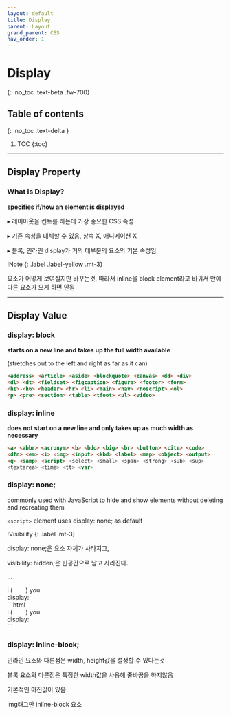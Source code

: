 ```yaml
---
layout: default
title: Display
parent: Layout
grand_parent: CSS
nav_order: 1
---
```


# Display
{: .no_toc .text-beta .fw-700}

## Table of contents
{: .no_toc .text-delta }

1. TOC
{:toc}

---

## Display Property

### What is Display?

**specifies if/how an element is displayed**

&#9656; 레이아웃을 컨트롤 하는데 가장 중요한 CSS 속성

&#9656; 기존 속성을 대체할 수 있음, 상속 X, 애니메이션 X

&#9656; 블록, 인라인 display가 거의 대부분의 요소의 기본 속성임

!Note
{: .label .label-yellow .mt-3}
<div class="code-example" markdown="1">
요소가 어떻게 보여질지만 바꾸는것, 따라서 inline을 block element라고 바꿔서 안에 다른 요소가 오게 하면 안됨
</div>

---

## Display Value

### display: block

**starts on a new line and takes up the full width available**

(stretches out to the left and right as far as it can)

```html
<address> <article> <aside> <blockquote> <canvas> <dd> <div> 
<dl> <dt> <fieldset> <figcaption> <figure> <footer> <form> 
<h1>-<h6> <header> <hr> <li> <main> <nav> <noscript> <ol> 
<p> <pre> <section> <table> <tfoot> <ul> <video>
```

### display: inline

**does not start on a new line and only takes up as much width as necessary**

```html
<a> <abbr> <acronym> <b> <bdo> <big> <br> <button> <cite> <code> 
<dfn> <em> <i> <img> <input> <kbd> <label> <map> <object> <output> 
<q> <samp> <script> <select> <small> <span> <strong> <sub> <sup> 
<textarea> <time> <tt> <var>
```

### display: none;

commonly used with JavaScript to hide and show elements without deleting and recreating them

`<script>` element uses display: none; as default

!Visibility
{: .label .mt-3}
<div class="code-example" markdown="1">
display: none;은 요소 자체가 사라지고,

visibility: hidden;은 빈공간으로 남고 사라진다.

...

<div>
i (<span style="visibility: hidden">miss</span>) you
</div>
<div>display: <span style="display: none">none</span></div>
</div>
```html
<div>
i (<span style="visibility: hidden">miss</span>) you
</div>
<div>display: <span style="display: none">none</span></div>
```

### display: inline-block;

인라인 요소와 다른점은 width, height값을 설정할 수 있다는것

블록 요소와 다른점은 특정한 width값을 사용해 줄바꿈을 하지않음

기본적인 마진값이 있음

img태그만 inline-block 요소
